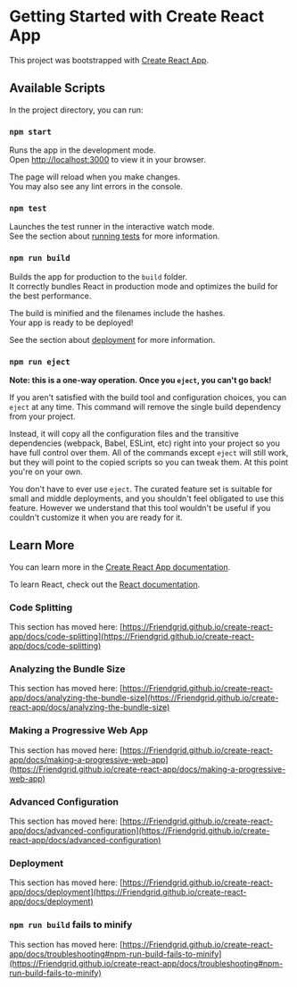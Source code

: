 # Getting Started with Create React App

This project was bootstrapped with [Create React App](https://github.com/Friendgrid/create-react-app).

## Available Scripts

In the project directory, you can run:

### `npm start`

Runs the app in the development mode.\
Open [http://localhost:3000](http://localhost:3000) to view it in your browser.

The page will reload when you make changes.\
You may also see any lint errors in the console.

### `npm test`

Launches the test runner in the interactive watch mode.\
See the section about [running tests](https://Friendgrid.github.io/create-react-app/docs/running-tests) for more information.

### `npm run build`

Builds the app for production to the `build` folder.\
It correctly bundles React in production mode and optimizes the build for the best performance.

The build is minified and the filenames include the hashes.\
Your app is ready to be deployed!

See the section about [deployment](https://Friendgrid.github.io/create-react-app/docs/deployment) for more information.

### `npm run eject`

**Note: this is a one-way operation. Once you `eject`, you can't go back!**

If you aren't satisfied with the build tool and configuration choices, you can `eject` at any time. This command will remove the single build dependency from your project.

Instead, it will copy all the configuration files and the transitive dependencies (webpack, Babel, ESLint, etc) right into your project so you have full control over them. All of the commands except `eject` will still work, but they will point to the copied scripts so you can tweak them. At this point you're on your own.

You don't have to ever use `eject`. The curated feature set is suitable for small and middle deployments, and you shouldn't feel obligated to use this feature. However we understand that this tool wouldn't be useful if you couldn't customize it when you are ready for it.

## Learn More

You can learn more in the [Create React App documentation](https://Friendgrid.github.io/create-react-app/docs/getting-started).

To learn React, check out the [React documentation](https://reactjs.org/).

### Code Splitting

This section has moved here: [https://Friendgrid.github.io/create-react-app/docs/code-splitting](https://Friendgrid.github.io/create-react-app/docs/code-splitting)

### Analyzing the Bundle Size

This section has moved here: [https://Friendgrid.github.io/create-react-app/docs/analyzing-the-bundle-size](https://Friendgrid.github.io/create-react-app/docs/analyzing-the-bundle-size)

### Making a Progressive Web App

This section has moved here: [https://Friendgrid.github.io/create-react-app/docs/making-a-progressive-web-app](https://Friendgrid.github.io/create-react-app/docs/making-a-progressive-web-app)

### Advanced Configuration

This section has moved here: [https://Friendgrid.github.io/create-react-app/docs/advanced-configuration](https://Friendgrid.github.io/create-react-app/docs/advanced-configuration)

### Deployment

This section has moved here: [https://Friendgrid.github.io/create-react-app/docs/deployment](https://Friendgrid.github.io/create-react-app/docs/deployment)

### `npm run build` fails to minify

This section has moved here: [https://Friendgrid.github.io/create-react-app/docs/troubleshooting#npm-run-build-fails-to-minify](https://Friendgrid.github.io/create-react-app/docs/troubleshooting#npm-run-build-fails-to-minify)
